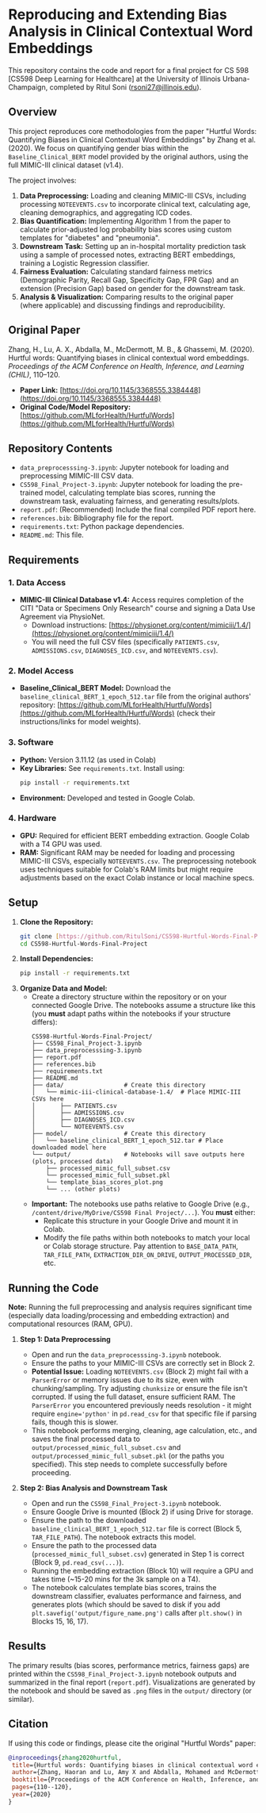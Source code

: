 # Reproducing and Extending Bias Analysis in Clinical Contextual Word Embeddings

This repository contains the code and report for a final project for CS 598 [CS598 Deep Learning for Healthcare] at the University of Illinois Urbana-Champaign, completed by Ritul Soni (rsoni27@illinois.edu).

## Overview

This project reproduces core methodologies from the paper "Hurtful Words: Quantifying Biases in Clinical Contextual Word Embeddings" by Zhang et al. (2020). We focus on quantifying gender bias within the `Baseline_Clinical_BERT` model provided by the original authors, using the full MIMIC-III clinical dataset (v1.4).

The project involves:
1.  **Data Preprocessing:** Loading and cleaning MIMIC-III CSVs, including processing `NOTEEVENTS.csv` to incorporate clinical text, calculating age, cleaning demographics, and aggregating ICD codes.
2.  **Bias Quantification:** Implementing Algorithm 1 from the paper to calculate prior-adjusted log probability bias scores using custom templates for "diabetes" and "pneumonia".
3.  **Downstream Task:** Setting up an in-hospital mortality prediction task using a sample of processed notes, extracting BERT embeddings, training a Logistic Regression classifier.
4.  **Fairness Evaluation:** Calculating standard fairness metrics (Demographic Parity, Recall Gap, Specificity Gap, FPR Gap) and an extension (Precision Gap) based on gender for the downstream task.
5.  **Analysis & Visualization:** Comparing results to the original paper (where applicable) and discussing findings and reproducibility.

## Original Paper

Zhang, H., Lu, A. X., Abdalla, M., McDermott, M. B., & Ghassemi, M. (2020). Hurtful words: Quantifying biases in clinical contextual word embeddings. *Proceedings of the ACM Conference on Health, Inference, and Learning (CHIL)*, 110–120.
* **Paper Link:** [https://doi.org/10.1145/3368555.3384448](https://doi.org/10.1145/3368555.3384448)
* **Original Code/Model Repository:** [https://github.com/MLforHealth/HurtfulWords](https://github.com/MLforHealth/HurtfulWords)

## Repository Contents

* `data_preprocesssing-3.ipynb`: Jupyter notebook for loading and preprocessing MIMIC-III CSV data.
* `CS598_Final_Project-3.ipynb`: Jupyter notebook for loading the pre-trained model, calculating template bias scores, running the downstream task, evaluating fairness, and generating results/plots.
* `report.pdf`: (Recommended) Include the final compiled PDF report here.
* `references.bib`: Bibliography file for the report.
* `requirements.txt`: Python package dependencies.
* `README.md`: This file.

## Requirements

### 1. Data Access
* **MIMIC-III Clinical Database v1.4:** Access requires completion of the CITI "Data or Specimens Only Research" course and signing a Data Use Agreement via PhysioNet.
    * Download instructions: [https://physionet.org/content/mimiciii/1.4/](https://physionet.org/content/mimiciii/1.4/)
    * You will need the full CSV files (specifically `PATIENTS.csv`, `ADMISSIONS.csv`, `DIAGNOSES_ICD.csv`, and `NOTEEVENTS.csv`).

### 2. Model Access
* **Baseline\_Clinical\_BERT Model:** Download the `baseline_clinical_BERT_1_epoch_512.tar` file from the original authors' repository: [https://github.com/MLforHealth/HurtfulWords](https://github.com/MLforHealth/HurtfulWords) (check their instructions/links for model weights).

### 3. Software
* **Python:** Version 3.11.12 (as used in Colab)
* **Key Libraries:** See `requirements.txt`. Install using:
    ```bash
    pip install -r requirements.txt
    ```
* **Environment:** Developed and tested in Google Colab.

### 4. Hardware
* **GPU:** Required for efficient BERT embedding extraction. Google Colab with a T4 GPU was used.
* **RAM:** Significant RAM may be needed for loading and processing MIMIC-III CSVs, especially `NOTEEVENTS.csv`. The preprocessing notebook uses techniques suitable for Colab's RAM limits but might require adjustments based on the exact Colab instance or local machine specs.

## Setup

1.  **Clone the Repository:**
    ```bash
    git clone [https://github.com/RitulSoni/CS598-Hurtful-Words-Final-Project.git](https://github.com/RitulSoni/CS598-Hurtful-Words-Final-Project.git)
    cd CS598-Hurtful-Words-Final-Project
    ```
2.  **Install Dependencies:**
    ```bash
    pip install -r requirements.txt
    ```
3.  **Organize Data and Model:**
    * Create a directory structure within the repository or on your connected Google Drive. The notebooks assume a structure like this (you **must** adapt paths within the notebooks if your structure differs):
        ```
        CS598-Hurtful-Words-Final-Project/
        ├── CS598_Final_Project-3.ipynb
        ├── data_preprocesssing-3.ipynb
        ├── report.pdf
        ├── references.bib
        ├── requirements.txt
        ├── README.md
        ├── data/                 # Create this directory
        │   └── mimic-iii-clinical-database-1.4/  # Place MIMIC-III CSVs here
        │       ├── PATIENTS.csv
        │       ├── ADMISSIONS.csv
        │       ├── DIAGNOSES_ICD.csv
        │       └── NOTEEVENTS.csv
        ├── model/                # Create this directory
        │   └── baseline_clinical_BERT_1_epoch_512.tar # Place downloaded model here
        └── output/               # Notebooks will save outputs here (plots, processed data)
            ├── processed_mimic_full_subset.csv
            └── processed_mimic_full_subset.pkl
            └── template_bias_scores_plot.png
            └── ... (other plots)
        ```
    * **Important:** The notebooks use paths relative to Google Drive (e.g., `/content/drive/MyDrive/CS598 Final Project/...`). You **must** either:
        * Replicate this structure in your Google Drive and mount it in Colab.
        * Modify the file paths within both notebooks to match your local or Colab storage structure. Pay attention to `BASE_DATA_PATH`, `TAR_FILE_PATH`, `EXTRACTION_DIR_ON_DRIVE`, `OUTPUT_PROCESSED_DIR`, etc.

## Running the Code

**Note:** Running the full preprocessing and analysis requires significant time (especially data loading/processing and embedding extraction) and computational resources (RAM, GPU).

1.  **Step 1: Data Preprocessing**
    * Open and run the `data_preprocesssing-3.ipynb` notebook.
    * Ensure the paths to your MIMIC-III CSVs are correctly set in Block 2.
    * **Potential Issue:** Loading `NOTEEVENTS.csv` (Block 2) might fail with a `ParserError` or memory issues due to its size, even with chunking/sampling. Try adjusting `chunksize` or ensure the file isn't corrupted. If using the full dataset, ensure sufficient RAM. The `ParserError` you encountered previously needs resolution - it might require `engine='python'` in `pd.read_csv` for that specific file if parsing fails, though this is slower.
    * This notebook performs merging, cleaning, age calculation, etc., and saves the final processed data to `output/processed_mimic_full_subset.csv` and `output/processed_mimic_full_subset.pkl` (or the paths you specified). This step needs to complete successfully before proceeding.

2.  **Step 2: Bias Analysis and Downstream Task**
    * Open and run the `CS598_Final_Project-3.ipynb` notebook.
    * Ensure Google Drive is mounted (Block 2) if using Drive for storage.
    * Ensure the path to the downloaded `baseline_clinical_BERT_1_epoch_512.tar` file is correct (Block 5, `TAR_FILE_PATH`). The notebook extracts this model.
    * Ensure the path to the processed data (`processed_mimic_full_subset.csv`) generated in Step 1 is correct (Block 9, `pd.read_csv(...)`).
    * Running the embedding extraction (Block 10) will require a GPU and takes time (~15-20 mins for the 3k sample on a T4).
    * The notebook calculates template bias scores, trains the downstream classifier, evaluates performance and fairness, and generates plots (which should be saved to disk if you add `plt.savefig('output/figure_name.png')` calls after `plt.show()` in Blocks 15, 16, 17).

## Results

The primary results (bias scores, performance metrics, fairness gaps) are printed within the `CS598_Final_Project-3.ipynb` notebook outputs and summarized in the final report (`report.pdf`). Visualizations are generated by the notebook and should be saved as `.png` files in the `output/` directory (or similar).

## Citation

If using this code or findings, please cite the original "Hurtful Words" paper:

```bibtex
@inproceedings{zhang2020hurtful,
 title={Hurtful words: Quantifying biases in clinical contextual word embeddings},
 author={Zhang, Haoran and Lu, Amy X and Abdalla, Mohamed and McDermott, Matthew and Ghassemi, Marzyeh},
 booktitle={Proceedings of the ACM Conference on Health, Inference, and Learning},
 pages={110--120},
 year={2020}
}
